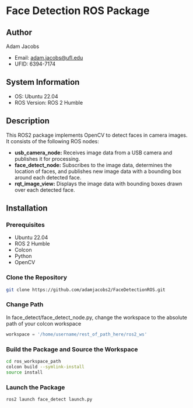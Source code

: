 # Face Detection ROS Package

## Author
Adam Jacobs
- Email: adam.jacobs@ufl.edu
- UFID: 6394-7174

## System Information
- OS: Ubuntu 22.04
- ROS Version: ROS 2 Humble

## Description
This ROS2 package implements OpenCV to detect faces in camera images. It consists of the following ROS nodes:

- **usb_camera_node:** Receives image data from a USB camera and publishes it for processing.
- **face_detect_node:** Subscribes to the image data, determines the location of faces, and publishes new image data with a bounding box around each detected face.
- **rqt_image_view:** Displays the image data with bounding boxes drawn over each detected face.

## Installation
### Prerequisites
- Ubuntu 22.04
- ROS 2 Humble
- Colcon
- Python
- OpenCV 

### Clone the Repository
```bash
git clone https://github.com/adamjacobs2/FaceDetectionROS.git
```
### Change Path 
In face_detect/face_detect_node.py, change the workspace to the absolute path of your colcon workspace
```python
workspace = '/home/username/rest_of_path_here/ros2_ws'
```

### Build the Package and Source the Workspace
```bash
cd ros_workspace_path
colcon build --symlink-install
source install 
```
### Launch the Package
```bash
ros2 launch face_detect launch.py
```

